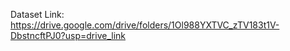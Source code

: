 Dataset Link: https://drive.google.com/drive/folders/1Ol988YXTVC_zTV183t1V-DbstncftPJ0?usp=drive_link
